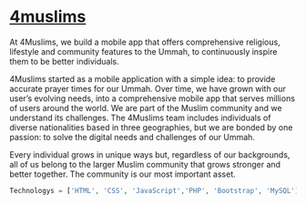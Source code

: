 <h1><a targer="_blank" href="http://4muslims.epizy.com/">4muslims</a></h1>

<p>At 4Muslims, we build a mobile app that offers comprehensive religious, lifestyle and community features to the Ummah, to continuously inspire them to be better individuals.

4Muslims started as a mobile application with a simple idea: to provide accurate prayer times for our Ummah. Over time, we have grown with our user’s evolving needs, into a comprehensive mobile app that serves millions of users around the world. We are part of the Muslim community and we understand its challenges. The 4Muslims team includes individuals of diverse nationalities based in three geographies, but we are bonded by one passion: to solve the digital needs and challenges of our Ummah.

Every individual grows in unique ways but, regardless of our backgrounds, all of us belong to the larger Muslim community that grows stronger and better together. The community is our most important asset.</p>

```php
Technologys = ['HTML', 'CSS', 'JavaScript','PHP', 'Bootstrap', 'MySQL']
```
